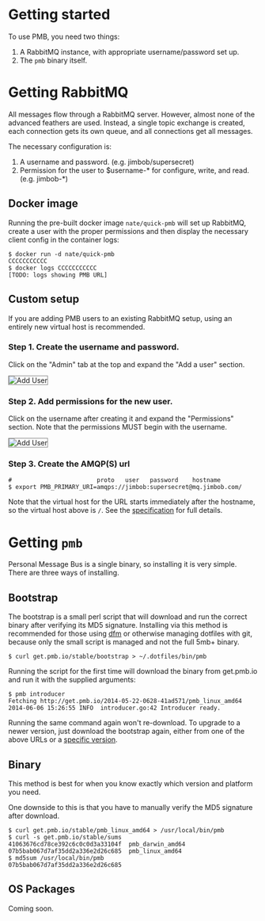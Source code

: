 <style type="text/css">
img {
border: 1px solid grey;
}
</style>
# Getting started

To use PMB, you need two things:

1. A RabbitMQ instance, with appropriate username/password set up.
2. The `pmb` binary itself.

# Getting RabbitMQ

All messages flow through a RabbitMQ server.  However, almost none of the advanced feathers are used. Instead, a single topic exchange is created, each connection gets its own queue, and all connections get all messages.

The necessary configuration is:

1. A username and password. (e.g. jimbob/supersecret)
2. Permission for the user to $username-\* for configure, write, and read. (e.g. jimbob-\*)

## Docker image

Running the pre-built docker image `nate/quick-pmb` will set up RabbitMQ, create a user with the proper permissions and then display the necessary client config in the container logs:

```
$ docker run -d nate/quick-pmb
CCCCCCCCCCC
$ docker logs CCCCCCCCCCC
[TODO: logs showing PMB URL]
```

## Custom setup

If you are adding PMB users to an existing RabbitMQ setup, using an entirely new virtual host is recommended.

### Step 1. Create the username and password.

Click on the "Admin" tab at the top and expand the "Add a user" section.

![Add User](add.png)

### Step 2. Add permissions for the new user.

Click on the username after creating it and expand the "Permissions" section.  Note that the permissions MUST begin with the username.

![Add User](perms.png)

### Step 3. Create the AMQP(S) url

```
#                        proto   user   password    hostname
$ export PMB_PRIMARY_URI=amqps://jimbob:supersecret@mq.jimbob.com/
```

Note that the virtual host for the URL starts immediately after the hostname, so the virtual host above is `/`.  See the [specification](http://www.rabbitmq.com/uri-spec.html) for full details.

# Getting `pmb`

Personal Message Bus is a single binary, so installing it is very simple. There are three ways of installing. 

## Bootstrap

The bootstrap is a small perl script that will download and run the correct binary after verifying its MD5 signature. Installing via this method is recommended for those using [dfm](https://github.com/justone/dfm) or otherwise managing dotfiles with git, because only the small script is managed and not the full 5mb+ binary.

```
$ curl get.pmb.io/stable/bootstrap > ~/.dotfiles/bin/pmb
```

Running the script for the first time will download the binary from get.pmb.io and run it with the supplied arguments:

```
$ pmb introducer
Fetching http://get.pmb.io/2014-05-22-0628-41ad571/pmb_linux_amd64
2014-06-06 15:26:55 INFO  introducer.go:42 Introducer ready.
```

Running the same command again won't re-download.  To upgrade to a newer version, just download the bootstrap again, either from one of the above URLs or a [specific version](http://get.pmb.io).

## Binary

This method is best for when you know exactly which version and platform you need.

One downside to this is that you have to manually verify the MD5 signature after download.

```
$ curl get.pmb.io/stable/pmb_linux_amd64 > /usr/local/bin/pmb
$ curl -s get.pmb.io/stable/sums
41063676cd78ce392c6c0c0d3a33104f  pmb_darwin_amd64
07b5bab067d7af35dd2a336e2d26c685  pmb_linux_amd64
$ md5sum /usr/local/bin/pmb
07b5bab067d7af35dd2a336e2d26c685
```

## OS Packages

Coming soon.
